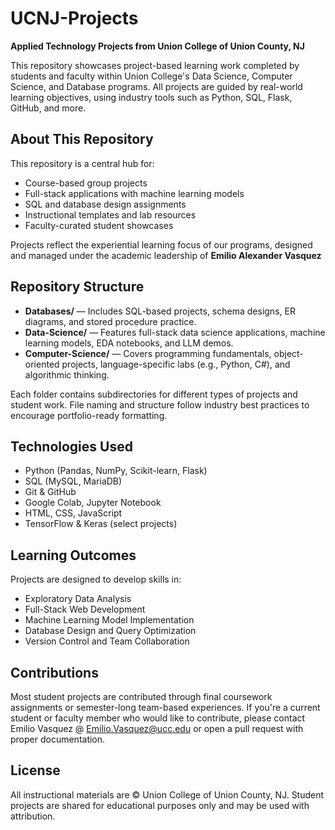 # **UCNJ-Projects**

**Applied Technology Projects from Union College of Union County, NJ**

This repository showcases project-based learning work completed by students and faculty within Union College's Data Science, Computer Science, and Database programs. All projects are guided by real-world learning objectives, using industry tools such as Python, SQL, Flask, GitHub, and more.

## **About This Repository**

This repository is a central hub for:
- Course-based group projects
- Full-stack applications with machine learning models
- SQL and database design assignments
- Instructional templates and lab resources
- Faculty-curated student showcases

Projects reflect the experiential learning focus of our programs, designed and managed under the academic leadership of **Emilio Alexander Vasquez**

## **Repository Structure**

- **Databases/** — Includes SQL-based projects, schema designs, ER diagrams, and stored procedure practice.
- **Data-Science/** — Features full-stack data science applications, machine learning models, EDA notebooks, and LLM demos.
- **Computer-Science/** — Covers programming fundamentals, object-oriented projects, language-specific labs (e.g., Python, C#), and algorithmic thinking.

Each folder contains subdirectories for different types of projects and student work. File naming and structure follow industry best practices to encourage portfolio-ready formatting.

## **Technologies Used**

- Python (Pandas, NumPy, Scikit-learn, Flask)
- SQL (MySQL, MariaDB)
- Git & GitHub
- Google Colab, Jupyter Notebook
- HTML, CSS, JavaScript
- TensorFlow & Keras (select projects)

## **Learning Outcomes**

Projects are designed to develop skills in:
- Exploratory Data Analysis
- Full-Stack Web Development
- Machine Learning Model Implementation
- Database Design and Query Optimization
- Version Control and Team Collaboration

## **Contributions**

Most student projects are contributed through final coursework assignments or semester-long team-based experiences. If you're a current student or faculty member who would like to contribute, please contact Emilio Vasquez @ Emilio.Vasquez@ucc.edu or open a pull request with proper documentation.

## **License**

All instructional materials are © Union College of Union County, NJ. Student projects are shared for educational purposes only and may be used with attribution.
